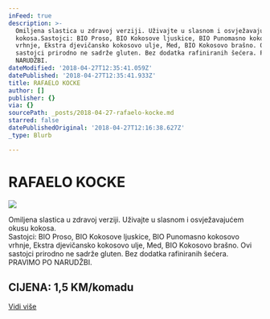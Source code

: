 ```yaml
---
inFeed: true
description: >-
  Omiljena slastica u zdravoj verziji. Uživajte u slasnom i osvježavajućem okusu
  kokosa.Sastojci: BIO Proso, BIO Kokosove ljuskice, BIO Punomasno kokosovo
  vrhnje, Ekstra djevičansko kokosovo ulje, Med, BIO Kokosovo brašno. Ovi
  sastojci prirodno ne sadrže gluten. Bez dodatka rafiniranih šećera. PRAVIMO PO
  NARUDŽBI.
dateModified: '2018-04-27T12:35:41.059Z'
datePublished: '2018-04-27T12:35:41.933Z'
title: RAFAELO KOCKE
author: []
publisher: {}
via: {}
sourcePath: _posts/2018-04-27-rafaelo-kocke.md
starred: false
datePublishedOriginal: '2018-04-27T12:16:38.627Z'
_type: Blurb

---
```

# RAFAELO KOCKE
![](https://the-grid-user-content.s3-us-west-2.amazonaws.com/8f734b86-d15b-4895-97e2-cdfb8a5f3c62.jpg)

Omiljena slastica u zdravoj verziji. Uživajte u slasnom i osvježavajućem okusu kokosa.  
Sastojci: BIO Proso, BIO Kokosove ljuskice, BIO Punomasno kokosovo vrhnje, Ekstra djevičansko kokosovo ulje, Med, BIO Kokosovo brašno. Ovi sastojci prirodno ne sadrže gluten. Bez dodatka rafiniranih šećera. PRAVIMO PO NARUDŽBI.

## CIJENA: 1,5 KM/komadu
[Vidi više][0]

[0]: https://www.facebook.com/greenday.kolaci.peciva/posts/242488756491859